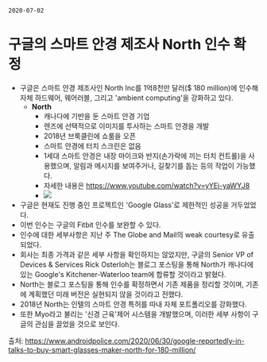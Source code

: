 `2020-07-02`

# 구글의 스마트 안경 제조사 North 인수 확정

- 구글은 스마트 안경 제조사인 North Inc를 1억8천만 달러($ 180 million)에 인수해 자체 하드웨어, 웨어러블, 그리고 'ambient computing'을 강화하고 있다.
  - **North**
    - 캐나다에 기반을 둔 스마트 안경 기업
    - 렌즈에 선택적으로 이미지를 투사하는 스마트 안경을 개발
    - 2018년 브룩클린에 쇼룸을 오픈
    - 스마트 안경에 터치 스크린은 없음
    - 1세대 스마트 안경은 내장 마이크와 반지(손가락에 끼는 터치 컨트롤)을 사용했으며, 알림과 메시지를 보여주거나, 길찾기를 돕는 등의 작업이 가능했다.
    - 자세한 내용은 https://www.youtube.com/watch?v=yYEj-yaWYJ8
    - ![](https://www.androidpolice.com/wp-content/uploads/2020/06/29/chrome_2020-06-29_12-38-33.png)
- 구글은 현재도 진행 중인 프로젝트인 'Google Glass'로 제한적인 성공을 거두었었다.
- 이번 인수는 구글의 Fitbit 인수를 보완할 수 있다.
- 인수에 대한 세부사항은 지난 주 The Globe and Mail의 weak courtesy로 유출되었다.
- 회사는 최종 가격과 같은 세부 사항을 확인하지는 않았지만, 구글의 Senior VP of Devices & Services Rick Osterloh는 블로그 포스팅을 통해 North가 캐나다에 있는 Google's Kitchener-Waterloo team에 합류할 것이라고 밝혔다.
-  North는 블로그 포스팅을 통해 인수를 확정하면서 기존 제품을 정리할 것이며, 기존에 계획했던 미래 버전은 실현되지 않을 것이라고 전했다.
- 2018년 North는 인텔의 스마트 안경 특허를 따내 자체 포트폴리오를 강화했다.
- 또한 Myo라고 불리는 '신경 근육'제어 시스템을 개발했으며, 이러한 세부 사항이 구글의 관심을 끌었을 것으로 보인다.



출처: https://www.androidpolice.com/2020/06/30/google-reportedly-in-talks-to-buy-smart-glasses-maker-north-for-180-million/